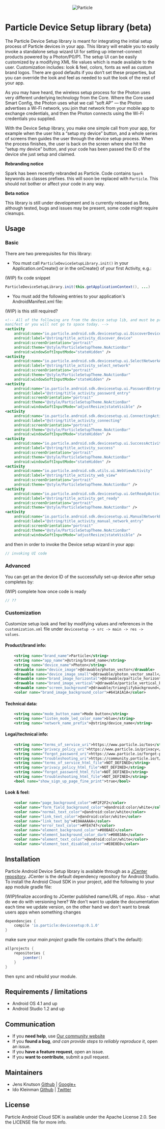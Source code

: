 <p align="center" >
<img src="http://oi60.tinypic.com/116jd51.jpg" alt="Particle" title="Particle">
</p>

# Particle Device Setup library (beta)

The Particle Device Setup library is meant for integrating the initial setup process of Particle devices in your app.
This library will enable you to easily invoke a standalone setup wizard UI for setting up internet-connect products
powered by a Photon/P0/P1. The setup UI can be easily customized by a modifying XML file values which is made available to the user. Customization includes: look & feel, colors, fonts as well as custom brand logos. There are good defaults if you don’t set these properties, but you can override the look and feel as needed to suit the look of the rest of your app.

As you may have heard, the wireless setup process for the Photon uses very different underlying technology from the Core. Where the Core used Smart Config, the Photon uses what we call “soft AP” — the Photon advertises a Wi-Fi network, you join that network from your mobile app to exchange credentials, and then the Photon connects using the Wi-Fi credentials you supplied.

With the Device Setup library, you make one simple call from your app, for example when the user hits a “setup my device” button, and a whole series of screens then guides the user through the device setup process. When the process finishes, the user is back on the screen where she hit the “setup my device” button, and your code has been passed the ID of the device she just setup and claimed.

<!---
[![CI Status](http://img.shields.io/travis/spark/SparkSetup.svg?style=flat)](https://travis-ci.org/spark/SparkSetup)
[![Version](https://img.shields.io/cocoapods/v/Spark-Setup.svg?style=flat)](http://cocoapods.org/pods/SparkSetup)
[![License](https://img.shields.io/cocoapods/l/Spark-Setup.svg?style=flat)](http://cocoapods.org/pods/SparkSetup)
[![Platform](https://img.shields.io/cocoapods/p/Spark-Setup.svg?style=flat)](http://cocoapods.org/pods/SparkSetup)
-->

**Rebranding notice**

Spark has been recently rebranded as Particle. 
Code contains `Spark` keywords as classes prefixes. this will soon be replaced with `Particle`. This should not bother or affect your code in any way.

**Beta notice**

This library is still under development and is currently released as Beta, although tested, bugs and issues may be present, some code might require cleanups.

## Usage

### Basic 

There are two prerequisites for this library:

- You must call `ParticleDeviceSetupLibrary.init()` in your Application.onCreate() or in the onCreate() of your first Activity, e.g.:

(WIP) fix code snippet

```java
ParticleDeviceSetupLibrary.init(this.getApplicationContext(), ...) 
```

- You must add the following entries to your application's AndroidManifest.xml file:

(WIP) is this still required?

```xml
<!-- All of the following are from the device setup lib, and must be present in your app's
manifest or you will not go to space today. -->
<activity
    android:name="io.particle.android.sdk.devicesetup.ui.DiscoverDeviceActivity"
    android:label="@string/title_activity_discover_device"
    android:screenOrientation="portrait"
    android:theme="@style/ParticleSetupTheme.NoActionBar"
    android:windowSoftInputMode="stateHidden" />
<activity
    android:name="io.particle.android.sdk.devicesetup.ui.SelectNetworkActivity"
    android:label="@string/title_activity_select_network"
    android:screenOrientation="portrait"
    android:theme="@style/ParticleSetupTheme.NoActionBar"
    android:windowSoftInputMode="stateHidden" />
<activity
    android:name="io.particle.android.sdk.devicesetup.ui.PasswordEntryActivity"
    android:label="@string/title_activity_password_entry"
    android:screenOrientation="portrait"
    android:theme="@style/ParticleSetupTheme.NoActionBar"
    android:windowSoftInputMode="adjustResize|stateVisible" />
<activity
    android:name="io.particle.android.sdk.devicesetup.ui.ConnectingActivity"
    android:label="@string/title_activity_connecting"
    android:screenOrientation="portrait"
    android:theme="@style/ParticleSetupTheme.NoActionBar"
    android:windowSoftInputMode="stateHidden" />
<activity
    android:name="io.particle.android.sdk.devicesetup.ui.SuccessActivity"
    android:label="@string/title_activity_success"
    android:screenOrientation="portrait"
    android:theme="@style/ParticleSetupTheme.NoActionBar"
    android:windowSoftInputMode="stateHidden" />
<activity
    android:name="io.particle.android.sdk.utils.ui.WebViewActivity"
    android:label="@string/title_activity_web_view"
    android:screenOrientation="portrait"
    android:theme="@style/ParticleSetupTheme.NoActionBar" />
<activity
    android:name="io.particle.android.sdk.devicesetup.ui.GetReadyActivity"
    android:label="@string/title_activity_get_ready"
    android:screenOrientation="portrait"
    android:theme="@style/ParticleSetupTheme.NoActionBar" />
<activity
    android:name="io.particle.android.sdk.devicesetup.ui.ManualNetworkEntryActivity"
    android:label="@string/title_activity_manual_network_entry"
    android:screenOrientation="portrait"
    android:theme="@style/ParticleSetupTheme.NoActionBar"
    android:windowSoftInputMode="adjustResize|stateVisible" />
```

and then in order to invoke the Device setup wizard in your app:

```java
// invoking UI code
```

### Advanced

You can get an the device ID of the successfully set-up device after setup completes by:

(WIP) complete how once code is ready

```java
// ??
```

### Customization

Customize setup look and feel by modifying values and references in the `customization.xml` file under `devicesetup -> src -> main -> res -> values`. 

#### Product/brand info:

```xml
    <string name="brand_name">Particle</string>
    <string name="app_name">@string/brand_name</string>
    <string name="device_name">Photon</string>
    <drawable name="device_image">@drawable/photon_vector</drawable>
    <drawable name="device_image_small">@drawable/photon_vector_small</drawable>
    <drawable name="brand_image_horizontal">@drawable/particle_horizontal_blue</drawable>
    <drawable name="brand_image_vertical">@drawable/particle_vertical_blue</drawable>
    <drawable name="screen_background">@drawable/trianglifybackground</drawable>
    <color name="brand_image_background_color">#641A1A1A</color>
```

#### Technical data:

```xml
    <string name="mode_button_name">Mode button</string>
    <string name="listen_mode_led_color_name">blue</string>
    <string name="network_name_prefix">@string/device_name</string>
```

#### Legal/technical info:

```xml
    <string name="terms_of_service_uri">https://www.particle.io/tos</string>
    <string name="privacy_policy_uri">https://www.particle.io/privacy</string>
    <string name="forgot_password_uri">https://www.particle.io/forgot-password</string>
    <string name="troubleshooting_uri">https://community.particle.io/t/spark-core-troubleshooting-guide-spark-team/696</string>
    <string name="terms_of_service_html_file">NOT_DEFINED</string>
    <string name="privacy_policy_html_file">NOT_DEFINED</string>
    <string name="forgot_password_html_file">NOT_DEFINED</string>
    <string name="troubleshooting_html_file">NOT_DEFINED</string>
    <bool name="show_sign_up_page_fine_print">true</bool>
```

#### Look & feel:

```xml
    <color name="page_background_color">#F2F2F2</color>
    <color name="form_field_background_color">@android:color/white</color>
    <color name="normal_text_color">@android:color/white</color>
    <color name="link_text_color">@android:color/white</color>
    <color name="link_text_bg">#19AAAAAA</color>
    <color name="error_text_color">#FE4747</color>
    <color name="element_background_color">#00BAEC</color>
    <color name="element_background_color_dark">#0083A6</color>
    <color name="element_text_color">@android:color/white</color>
    <color name="element_text_disabled_color">#E0E0E0</color>
 ```

## Installation

Particle Android Device Setup library is available through as a [JCenter repository](https://bintray.com/particle/android/devicesetup/). JCenter is the default dependency repository for Android Studio. To install the Android Cloud SDK in your project, add the following to your app module gradle file:

(WIP)finalize according to JCenter published name/URL of repo. Also - what do we do with versioning here? We don't want to update the documentation each time we update version, on the other hand we don't want to break users apps when something changes

```gradle
dependencies {
    compile 'io.particle:devicesetup:0.1.0'
}
```

make sure your _main project_ gradle file contains (that's the default):

```gradle
allprojects {
    repositories {
        jcenter()
    }
}
```

then sync and rebuild your module. 


## Requirements / limitations

- Android OS 4.1 and up 
- Android Studio 1.2 and up

## Communication

- If you **need help**, use [Our community website](http://community.spark.io)
- If you **found a bug**, _and can provide steps to reliably reproduce it_, open an issue.
- If you **have a feature request**, open an issue.
- If you **want to contribute**, submit a pull request.


## Maintainers

- Jens Knutson [Github](https://github.com/jensck/) | [Google+](https://google.com/+JensKnutson)
- Ido Kleinman [Github](https://www.github.com/idokleinman) | [Twitter](https://www.twitter.com/idokleinman)

## License

Particle Android Cloud SDK is available under the Apache License 2.0. See the LICENSE file for more info.
